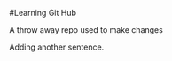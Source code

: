#Learning Git Hub




A throw away repo used to make changes


















Adding another sentence.
